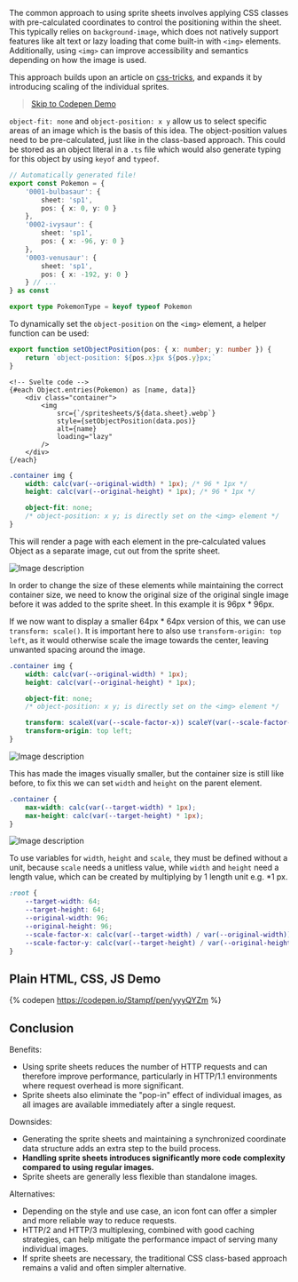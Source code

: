 The common approach to using sprite sheets involves applying CSS classes with pre-calculated coordinates to control the positioning within the sheet. This typically relies on `background-image`, which does not natively support features like alt text or lazy loading that come built-in with `<img>` elements. Additionally, using `<img>` can improve accessibility and semantics depending on how the image is used.

This approach builds upon an article on [css-tricks](https://css-tricks.com/spriting-img/), and expands it by introducing scaling of the individual sprites.

> [Skip to Codepen Demo](#plain-html-css-js-demo)

`object-fit: none` and `object-position: x y` allow us to select specific areas of an image which is the basis of this idea. The object-position values need to be pre-calculated, just like in the class-based approach. This could be stored as an object literal in a `.ts` file which would also generate typing for this object by using `keyof` and `typeof`.

```ts
// Automatically generated file!
export const Pokemon = {
	'0001-bulbasaur': {
		sheet: 'sp1',
		pos: { x: 0, y: 0 }
	},
	'0002-ivysaur': {
		sheet: 'sp1',
		pos: { x: -96, y: 0 }
	},
	'0003-venusaur': {
		sheet: 'sp1',
		pos: { x: -192, y: 0 }
	} // ...
} as const

export type PokemonType = keyof typeof Pokemon
```

To dynamically set the `object-position` on the `<img>` element, a helper function can be used:

```ts
export function setObjectPosition(pos: { x: number; y: number }) {
	return `object-position: ${pos.x}px ${pos.y}px;`
}
```

```svelte
<!-- Svelte code -->
{#each Object.entries(Pokemon) as [name, data]}
	<div class="container">
		<img
			src={`/spritesheets/${data.sheet}.webp`}
			style={setObjectPosition(data.pos)}
			alt={name}
			loading="lazy"
		/>
	</div>
{/each}
```

```css
.container img {
	width: calc(var(--original-width) * 1px); /* 96 * 1px */
	height: calc(var(--original-height) * 1px); /* 96 * 1px */

	object-fit: none;
	/* object-position: x y; is directly set on the <img> element */
}
```

This will render a page with each element in the pre-calculated values Object as a separate image, cut out from the sprite sheet.

![Image description](https://dev-to-uploads.s3.amazonaws.com/uploads/articles/r7uk0boc2oaaex6tpwbo.png)

In order to change the size of these elements while maintaining the correct container size, we need to know the original size of the original single image before it was added to the sprite sheet. In this example it is 96px \* 96px.

If we now want to display a smaller 64px \* 64px version of this, we can use `transform: scale()`. It is important here to also use `transform-origin: top left`, as it would otherwise scale the image towards the center, leaving unwanted spacing around the image.

```css
.container img {
	width: calc(var(--original-width) * 1px);
	height: calc(var(--original-height) * 1px);

	object-fit: none;
	/* object-position: x y; is directly set on the <img> element */

	transform: scaleX(var(--scale-factor-x)) scaleY(var(--scale-factor-y));
	transform-origin: top left;
}
```

![Image description](https://dev-to-uploads.s3.amazonaws.com/uploads/articles/chzyd1z639kdsv9pl60d.png)

This has made the images visually smaller, but the container size is still like before, to fix this we can set `width` and `height` on the parent element.

```css
.container {
	max-width: calc(var(--target-width) * 1px);
	max-height: calc(var(--target-height) * 1px);
}
```

![Image description](https://dev-to-uploads.s3.amazonaws.com/uploads/articles/84iirszzsnispd8552qk.png)

To use variables for `width`, `height` and `scale`, they must be defined without a unit, because `scale` needs a unitless value, while `width` and `height` need a length value, which can be created by multiplying by 1 length unit e.g. \*1 px.

```css
:root {
	--target-width: 64;
	--target-height: 64;
	--original-width: 96;
	--original-height: 96;
	--scale-factor-x: calc(var(--target-width) / var(--original-width));
	--scale-factor-y: calc(var(--target-height) / var(--original-height));
}
```

## Plain HTML, CSS, JS Demo

{% codepen https://codepen.io/Stampf/pen/yyyQYZm %}

## Conclusion

Benefits:

- Using sprite sheets reduces the number of HTTP requests and can therefore improve performance, particularly in HTTP/1.1 environments where request overhead is more significant.
- Sprite sheets also eliminate the "pop-in" effect of individual images, as all images are available immediately after a single request.

Downsides:

- Generating the sprite sheets and maintaining a synchronized coordinate data structure adds an extra step to the build process.
- **Handling sprite sheets introduces significantly more code complexity compared to using regular images.**
- Sprite sheets are generally less flexible than standalone images.

Alternatives:

- Depending on the style and use case, an icon font can offer a simpler and more reliable way to reduce requests.
- HTTP/2 and HTTP/3 multiplexing, combined with good caching strategies, can help mitigate the performance impact of serving many individual images.
- If sprite sheets are necessary, the traditional CSS class-based approach remains a valid and often simpler alternative.
